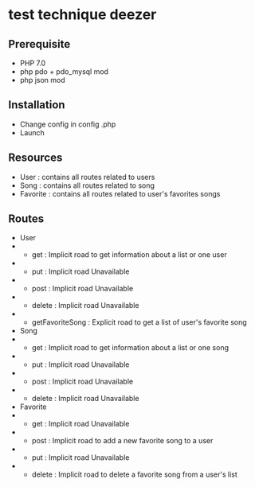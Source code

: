 # test technique deezer

## Prerequisite
* PHP 7.0
* php pdo + pdo_mysql mod
* php json mod

## Installation
* Change config in config .php
* Launch

## Resources 
* User : contains all routes related to users
* Song : contains all routes related to song
* Favorite : contains all routes related to user's favorites songs

## Routes
* User 
* * get : Implicit road to get information about a list or one user
* * put : Implicit road Unavailable
* * post : Implicit road Unavailable
* * delete : Implicit road Unavailable
* * getFavoriteSong : Explicit road to get a list of user's favorite song
* Song
* * get : Implicit road to get information about a list or one song
* * put : Implicit road Unavailable
* * post : Implicit road Unavailable
* * delete : Implicit road Unavailable
* Favorite
* * get : Implicit road Unavailable
* * post : Implicit road to add a new favorite song to a user
* * put : Implicit road Unavailable
* * delete : Implicit road to delete a favorite song from a user's list